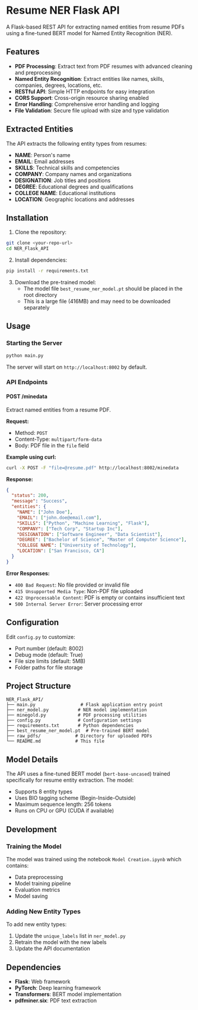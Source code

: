 # Resume NER Flask API

A Flask-based REST API for extracting named entities from resume PDFs using a fine-tuned BERT model for Named Entity Recognition (NER).

## Features

- **PDF Processing**: Extract text from PDF resumes with advanced cleaning and preprocessing
- **Named Entity Recognition**: Extract entities like names, skills, companies, degrees, locations, etc.
- **RESTful API**: Simple HTTP endpoints for easy integration
- **CORS Support**: Cross-origin resource sharing enabled
- **Error Handling**: Comprehensive error handling and logging
- **File Validation**: Secure file upload with size and type validation

## Extracted Entities

The API extracts the following entity types from resumes:
- **NAME**: Person's name
- **EMAIL**: Email addresses
- **SKILLS**: Technical skills and competencies
- **COMPANY**: Company names and organizations
- **DESIGNATION**: Job titles and positions
- **DEGREE**: Educational degrees and qualifications
- **COLLEGE NAME**: Educational institutions
- **LOCATION**: Geographic locations and addresses

## Installation

1. Clone the repository:
```bash
git clone <your-repo-url>
cd NER_Flask_API
```

2. Install dependencies:
```bash
pip install -r requirements.txt
```

3. Download the pre-trained model:
   - The model file `best_resume_ner_model.pt` should be placed in the root directory
   - This is a large file (416MB) and may need to be downloaded separately

## Usage

### Starting the Server

```bash
python main.py
```

The server will start on `http://localhost:8002` by default.

### API Endpoints

#### POST /minedata

Extract named entities from a resume PDF.

**Request:**
- Method: `POST`
- Content-Type: `multipart/form-data`
- Body: PDF file in the `file` field

**Example using curl:**
```bash
curl -X POST -F "file=@resume.pdf" http://localhost:8002/minedata
```

**Response:**
```json
{
  "status": 200,
  "message": "Success",
  "entities": {
    "NAME": ["John Doe"],
    "EMAIL": ["john.doe@email.com"],
    "SKILLS": ["Python", "Machine Learning", "Flask"],
    "COMPANY": ["Tech Corp", "Startup Inc"],
    "DESIGNATION": ["Software Engineer", "Data Scientist"],
    "DEGREE": ["Bachelor of Science", "Master of Computer Science"],
    "COLLEGE NAME": ["University of Technology"],
    "LOCATION": ["San Francisco, CA"]
  }
}
```

**Error Responses:**

- `400 Bad Request`: No file provided or invalid file
- `415 Unsupported Media Type`: Non-PDF file uploaded
- `422 Unprocessable Content`: PDF is empty or contains insufficient text
- `500 Internal Server Error`: Server processing error

## Configuration

Edit `config.py` to customize:
- Port number (default: 8002)
- Debug mode (default: True)
- File size limits (default: 5MB)
- Folder paths for file storage

## Project Structure

```
NER_Flask_API/
├── main.py                 # Flask application entry point
├── ner_model.py           # NER model implementation
├── minegold.py            # PDF processing utilities
├── config.py              # Configuration settings
├── requirements.txt       # Python dependencies
├── best_resume_ner_model.pt  # Pre-trained BERT model
├── raw_pdfs/             # Directory for uploaded PDFs
└── README.md             # This file
```

## Model Details

The API uses a fine-tuned BERT model (`bert-base-uncased`) trained specifically for resume entity extraction. The model:

- Supports 8 entity types
- Uses BIO tagging scheme (Begin-Inside-Outside)
- Maximum sequence length: 256 tokens
- Runs on CPU or GPU (CUDA if available)

## Development

### Training the Model

The model was trained using the notebook `Model Creation.ipynb` which contains:
- Data preprocessing
- Model training pipeline
- Evaluation metrics
- Model saving

### Adding New Entity Types

To add new entity types:
1. Update the `unique_labels` list in `ner_model.py`
2. Retrain the model with the new labels
3. Update the API documentation

## Dependencies

- **Flask**: Web framework
- **PyTorch**: Deep learning framework
- **Transformers**: BERT model implementation
- **pdfminer.six**: PDF text extraction


